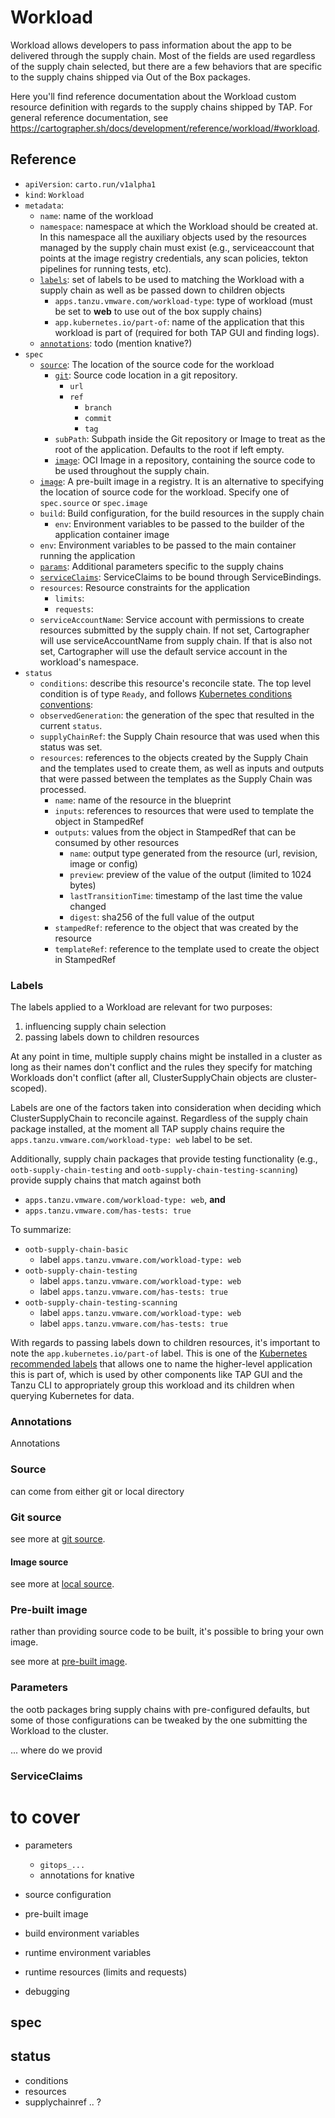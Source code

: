 # Workload

Workload allows developers to pass information about the app to be delivered
through the supply chain. Most of the fields are used regardless of the supply
chain selected, but there are a few behaviors that are specific to the supply
chains shipped via Out of the Box packages.

Here you'll find reference documentation about the Workload custom resource
definition with regards to the supply chains shipped by TAP. For general
reference documentation, see
https://cartographer.sh/docs/development/reference/workload/#workload.


## Reference

- `apiVersion`: `carto.run/v1alpha1`
- `kind`: `Workload`
- `metadata`:
  - `name`: name of the workload
  - `namespace`: namespace at which the Workload should be created at. In
    this namespace all the auxiliary objects used by the resources managed by
    the supply chain must exist (e.g., serviceaccount that points at the image
    registry credentials, any scan policies, tekton pipelines for running tests,
    etc).
  - [`labels`](#labels): set of labels to be used to matching the Workload with
    a supply chain as well as be passed down to children objects
    - `apps.tanzu.vmware.com/workload-type`: type of workload (must be set to
      **web** to use out of the box supply chains)
    - `app.kubernetes.io/part-of`: name of the application that this workload
      is part of (required for both TAP GUI and finding logs).
  - [`annotations`](#annotations): todo (mention knative?)
- `spec`
  - [`source`](#source): The location of the source code for the workload
    - [`git`](#git-source): Source code location in a git repository.
      - `url`
      - `ref`
        - `branch`
        - `commit`
        - `tag`
    - `subPath`: Subpath inside the Git repository or Image to treat as the
      root of the application. Defaults to the root if left empty.
    - [`image`](#image-source): OCI Image in a repository, containing the
      source code to be used throughout the supply chain.
  - [`image`](#pre-built-image): A pre-built image in a registry. It is an alternative to
    specifying the location of source code for the workload. Specify one of
    `spec.source` or `spec.image`
  - `build`: Build configuration, for the build resources in the supply chain
    - `env`: Environment variables to be passed to the builder of the
      application container image
  - `env`: Environment variables to be passed to the main container running
    the application
  - [`params`](#parameters): Additional parameters specific to the supply chains
  - [`serviceClaims`](#serviceclaims): ServiceClaims to be bound through ServiceBindings.
  - `resources`: Resource constraints for the application
    - `limits`:
    - `requests`:
  - `serviceAccountName`: Service account with permissions to create
    resources submitted by the supply chain. If not set, Cartographer will
    use serviceAccountName from supply chain. If that is also not set, 
    Cartographer will use the default service account in the workload's
    namespace.
- `status`
  - `conditions`: describe this resource's reconcile state. The top level
    condition is of type `Ready`, and follows [Kubernetes conditions
    conventions][k8s-api-conventions]:
  - `observedGeneration`: the generation of the spec that resulted in the
    current `status`.
  - `supplyChainRef`: the Supply Chain resource that was used when this status
    was set.
  - `resources`: references to the objects created by the Supply Chain and the
    templates used to create them, as well as inputs and outputs that were
    passed between the templates as the Supply Chain was processed.
    - `name`: name of the resource in the blueprint
    - `inputs`: references to resources that were used to template the object
      in StampedRef
    - `outputs`: values from the object in StampedRef that can be consumed by
      other resources
      - `name`: output type generated from the resource (url, revision, image
        or config)
      - `preview`: preview of the value of the output (limited to 1024 bytes)
      - `lastTransitionTime`: timestamp of the last time the value changed
      - `digest`: sha256 of the full value of the output
    - `stampedRef`: reference to the object that was created by the resource
    - `templateRef`: reference to the template used to create the object in
      StampedRef

[k8s-api-conventions]: https://github.com/kubernetes/community/blob/master/contributors/devel/sig-architecture/api-conventions.md#typical-status-properties


### Labels

The labels applied to a Workload are relevant for two purposes:

1. influencing supply chain selection
1. passing labels down to children resources

At any point in time, multiple supply chains might be installed in a cluster as
long as their names don't conflict and the rules they specify for matching
Workloads don't conflict (after all, ClusterSupplyChain objects are
cluster-scoped).

Labels are one of the factors taken into consideration when deciding which
ClusterSupplyChain to reconcile against. Regardless of the supply chain package
installed, at the moment all TAP supply chains require the
`apps.tanzu.vmware.com/workload-type: web` label to be set.

Additionally, supply chain packages that provide testing functionality (e.g.,
`ootb-supply-chain-testing` and `ootb-supply-chain-testing-scanning`) provide
supply chains that match against both

- `apps.tanzu.vmware.com/workload-type: web`, **and**
- `apps.tanzu.vmware.com/has-tests: true`

To summarize:

- `ootb-supply-chain-basic`
  - label `apps.tanzu.vmware.com/workload-type: web`
- `ootb-supply-chain-testing`
  - label `apps.tanzu.vmware.com/workload-type: web`
  - label `apps.tanzu.vmware.com/has-tests: true`
- `ootb-supply-chain-testing-scanning`
  - label `apps.tanzu.vmware.com/workload-type: web`
  - label `apps.tanzu.vmware.com/has-tests: true`

With regards to passing labels down to children resources, it's important to
note the `app.kubernetes.io/part-of` label. This is one of the [Kubernetes
recommended labels][k8s-recommended-labels] that allows one to name the
higher-level application this is part of, which is used by other components
like TAP GUI and the Tanzu CLI to appropriately group this workload and its
children when querying Kubernetes for data.


[k8s-recommended-labels]: https://kubernetes.io/docs/concepts/overview/working-with-objects/common-labels/


### Annotations

Annotations

### Source

can come from either git or local directory

### Git source

see more at [git source](./building-from-source.md#git-source).

#### Image source

see more at [local source](./building-from-source.md#local-source).

### Pre-built image

rather than providing source code to be built, it's possible to bring your own
image.

see more at [pre-built image](./pre-build-image.md).


### Parameters

the ootb packages bring supply chains with pre-configured defaults, but some of
those configurations can be tweaked by the one submitting the Workload to the
cluster.

... where do we provid


### ServiceClaims


# to cover
     
- parameters
  - `gitops_...`
  - annotations for knative

- source configuration

- pre-built image

- build environment variables

- runtime environment variables

- runtime resources (limits and requests)

- debugging


## spec

## status

- conditions
- resources
- supplychainref .. ?

